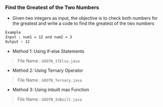### Find the Greatest of the Two Numbers

- Given two integers as input, the objective is to check both numbers for the greatest and write a code to find the greatest of the two numbers

```bash
Example
Input : num1 = 12 and num2 = 3
Output : 12
```

- Method 1: Using if-else Statements
> File Name : `GOOTN_IfElse.java`
- Method 2: Using Ternary Operator
> File Name : `GOOTN_Ternary.java`
- Method 3: Using inbuilt max Function
> File Name : `GOOTN_InBuilt.java`